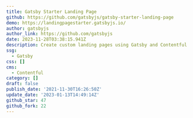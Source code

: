```yaml
---
title: Gatsby Starter Landing Page
github: https://github.com/gatsbyjs/gatsby-starter-landing-page
demo: https://landingpagestarter.gatsbyjs.io/
author: gatsbyjs
author_link: https://github.com/gatsbyjs
date: 2023-11-28T03:38:15.941Z
description: Create custom landing pages using Gatsby and Contentful
ssg:
  - Gatsby
css: []
cms:
  - Contentful
category: []
draft: false
publish_date: '2021-11-30T16:26:50Z'
update_date: '2023-01-13T14:49:14Z'
github_star: 47
github_fork: 22
---
```

